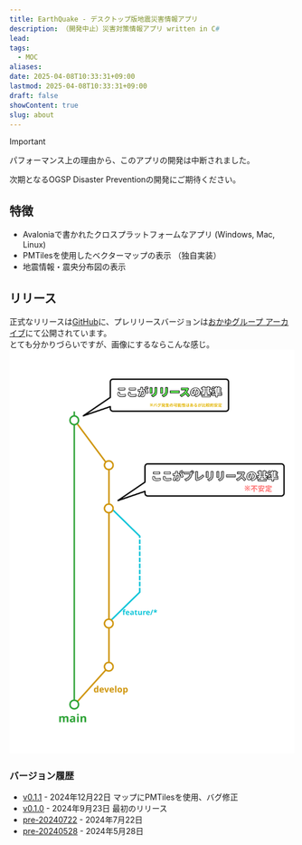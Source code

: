 ```yaml
---
title: EarthQuake - デスクトップ版地震災害情報アプリ
description: （開発中止）災害対策情報アプリ written in C#
lead: 
tags:
  - MOC
aliases: 
date: 2025-04-08T10:33:31+09:00
lastmod: 2025-04-08T10:33:31+09:00
draft: false
showContent: true
slug: about
---
```

> [!IMPORTANT]
>パフォーマンス上の理由から、このアプリの開発は中断されました。
>
>次期となるOGSP Disaster Preventionの開発にご期待ください。
## 特徴
- Avaloniaで書かれたクロスプラットフォームなアプリ (Windows, Mac, Linux)
- PMTilesを使用したベクターマップの表示 （独自実装）
- 地震情報・震央分布図の表示
## リリース
正式なリリースは[GitHub](https://github.com/yossy4411/EarthQuake/releases)に、プレリリースバージョンは[おかゆグループ  アーカイブ](https://archive.okayugroup.com/public/EarthQuake/releases/)にて公開されています。  
とても分かりづらいですが、画像にするならこんな感じ。
![リリースの中で不安定だけど開発が一区切り着いたときにプレリリースバージョン、機能の追加が終了しリリースの準備ができた段階で正式リリースを出しています。](../../../../assets/EarthQuake-StagedRelease.svg)
### バージョン履歴
- [v0.1.1](https://github.com/yossy4411/EarthQuake/releases/tag/v0.1.1) - 2024年12月22日
    マップにPMTilesを使用、バグ修正
- [v0.1.0](https://github.com/yossy4411/EarthQuake/releases/tag/v0.1.0) - 2024年9月23日
    最初のリリース
- [pre-20240722](https://archive.okayugroup.com/public/EarthQuake/releases/pre-20240722) - 2024年7月22日
- [pre-20240528](https://archive.okayugroup.com/public/EarthQuake/releases/pre-20240528) - 2024年5月28日
